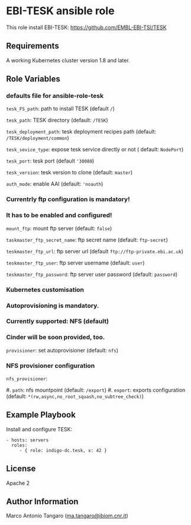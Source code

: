 EBI-TESK ansible role
=====================

This role install EBI-TESK: https://github.com/EMBL-EBI-TSI/TESK

Requirements
------------

A working Kubernetes cluster version 1.8 and later.

Role Variables
--------------

### defaults file for ansible-role-tesk ###

``tesk_FS_path``: path to install TESK (default ``/``)

``tesk_path``: TESK directory (default: ``/TESK``)

``tesk_deployment_path``: tesk deployment recipes path (default: ``/TESK/deployment/common``)

``tesk_sevice_type``: expose tesk service directly or not ( default: ``NodePort``)

``tesk_port``: tesk port (default ``'30080``)

``tesk_version``: tesk version to clone (default: ``master``)

``auth_mode``: enable AAI (default: ``'noauth``)

### Currentrly ftp configuration is mandatory! ###
### It has to be enabled and configured! ###

``mount_ftp``: mount ftp server (default: ``false``)

``taskmaster_ftp_secret_name``: ftp secret name (default: ``ftp-secret``)

``teskmaster_ftp_url``: ftp server url (default ``ftp://ftp-private.ebi.ac.uk``)

``teskmaster_ftp_user``: ftp server username (default: ``user``)

``teskmaster_ftp_password``: ftp server user password (default: ``password``)

### Kubernetes customisation ###
### Autoprovisioning is mandatory. ###
### Currently supported: NFS (default) ###
### Cinder will be soon provided, too. ###

``provisioner``: set autoprovisioner (default: ``nfs``)

### NFS provisioner configuration ###
``nfs_provisioner``:

  #. ``path``: nfs mountpoint (default: ``/export``)
  #. ``export``: exports configuration (default: ``*(rw,async,no_root_squash,no_subtree_check)``)

Example Playbook
----------------

Install and configure TESK:

    - hosts: servers
      roles:
         - { role: indigo-dc.tesk, x: 42 }

License
-------

Apache 2

Author Information
------------------

Marco Antonio Tangaro (ma.tangaro@ibiom.cnr.it)
